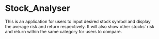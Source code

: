 # Stock_Analyser
This is an application for users to input desired stock symbol and display the average risk and return respectively. 
It will also show other stocks' risk and return within the same category for users to compare.
